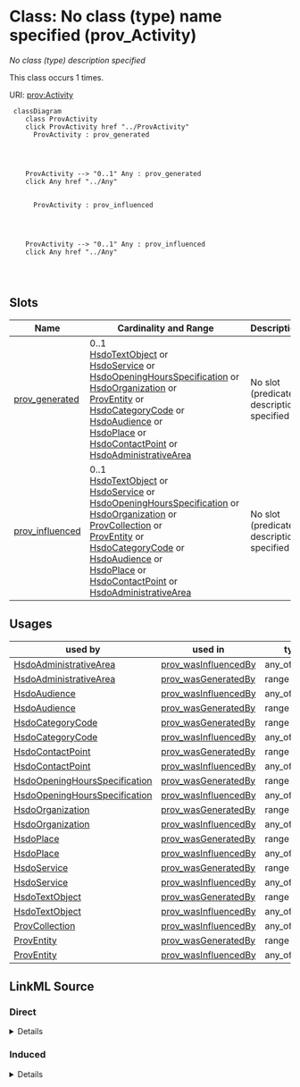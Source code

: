 

# Class: No class (type) name specified (prov_Activity)


_No class (type) description specified_






This class occurs 1 times.


URI: [prov:Activity](http://www.w3.org/ns/prov#Activity)






```mermaid
 classDiagram
    class ProvActivity
    click ProvActivity href "../ProvActivity"
      ProvActivity : prov_generated
        
          
    
    
    ProvActivity --> "0..1" Any : prov_generated
    click Any href "../Any"

        
      ProvActivity : prov_influenced
        
          
    
    
    ProvActivity --> "0..1" Any : prov_influenced
    click Any href "../Any"

        
      
```




<!-- no inheritance hierarchy -->


## Slots

| Name | Cardinality and Range | Description | Inheritance | Occurrences |
| ---  | --- | --- | --- | --- |
| [prov_generated](../slots/prov_generated.md) | 0..1 <br/> [HsdoTextObject](../classes/HsdoTextObject.md)&nbsp;or&nbsp;<br />[HsdoService](../classes/HsdoService.md)&nbsp;or&nbsp;<br />[HsdoOpeningHoursSpecification](../classes/HsdoOpeningHoursSpecification.md)&nbsp;or&nbsp;<br />[HsdoOrganization](../classes/HsdoOrganization.md)&nbsp;or&nbsp;<br />[ProvEntity](../classes/ProvEntity.md)&nbsp;or&nbsp;<br />[HsdoCategoryCode](../classes/HsdoCategoryCode.md)&nbsp;or&nbsp;<br />[HsdoAudience](../classes/HsdoAudience.md)&nbsp;or&nbsp;<br />[HsdoPlace](../classes/HsdoPlace.md)&nbsp;or&nbsp;<br />[HsdoContactPoint](../classes/HsdoContactPoint.md)&nbsp;or&nbsp;<br />[HsdoAdministrativeArea](../classes/HsdoAdministrativeArea.md) | No slot (predicate) description specified <br/>  | direct | 2816 |
| [prov_influenced](../slots/prov_influenced.md) | 0..1 <br/> [HsdoTextObject](../classes/HsdoTextObject.md)&nbsp;or&nbsp;<br />[HsdoService](../classes/HsdoService.md)&nbsp;or&nbsp;<br />[HsdoOpeningHoursSpecification](../classes/HsdoOpeningHoursSpecification.md)&nbsp;or&nbsp;<br />[HsdoOrganization](../classes/HsdoOrganization.md)&nbsp;or&nbsp;<br />[ProvCollection](../classes/ProvCollection.md)&nbsp;or&nbsp;<br />[ProvEntity](../classes/ProvEntity.md)&nbsp;or&nbsp;<br />[HsdoCategoryCode](../classes/HsdoCategoryCode.md)&nbsp;or&nbsp;<br />[HsdoAudience](../classes/HsdoAudience.md)&nbsp;or&nbsp;<br />[HsdoPlace](../classes/HsdoPlace.md)&nbsp;or&nbsp;<br />[HsdoContactPoint](../classes/HsdoContactPoint.md)&nbsp;or&nbsp;<br />[HsdoAdministrativeArea](../classes/HsdoAdministrativeArea.md) | No slot (predicate) description specified <br/>  | direct | 2816 |





## Usages

| used by | used in | type | used |
| ---  | --- | --- | --- |
| [HsdoAdministrativeArea](../classes/HsdoAdministrativeArea.md) | [prov_wasInfluencedBy](../slots/prov_wasInfluencedBy.md) | any_of[range] | [ProvActivity](../classes/ProvActivity.md) |
| [HsdoAdministrativeArea](../classes/HsdoAdministrativeArea.md) | [prov_wasGeneratedBy](../slots/prov_wasGeneratedBy.md) | range | [ProvActivity](../classes/ProvActivity.md) |
| [HsdoAudience](../classes/HsdoAudience.md) | [prov_wasInfluencedBy](../slots/prov_wasInfluencedBy.md) | any_of[range] | [ProvActivity](../classes/ProvActivity.md) |
| [HsdoAudience](../classes/HsdoAudience.md) | [prov_wasGeneratedBy](../slots/prov_wasGeneratedBy.md) | range | [ProvActivity](../classes/ProvActivity.md) |
| [HsdoCategoryCode](../classes/HsdoCategoryCode.md) | [prov_wasGeneratedBy](../slots/prov_wasGeneratedBy.md) | range | [ProvActivity](../classes/ProvActivity.md) |
| [HsdoCategoryCode](../classes/HsdoCategoryCode.md) | [prov_wasInfluencedBy](../slots/prov_wasInfluencedBy.md) | any_of[range] | [ProvActivity](../classes/ProvActivity.md) |
| [HsdoContactPoint](../classes/HsdoContactPoint.md) | [prov_wasGeneratedBy](../slots/prov_wasGeneratedBy.md) | range | [ProvActivity](../classes/ProvActivity.md) |
| [HsdoContactPoint](../classes/HsdoContactPoint.md) | [prov_wasInfluencedBy](../slots/prov_wasInfluencedBy.md) | any_of[range] | [ProvActivity](../classes/ProvActivity.md) |
| [HsdoOpeningHoursSpecification](../classes/HsdoOpeningHoursSpecification.md) | [prov_wasGeneratedBy](../slots/prov_wasGeneratedBy.md) | range | [ProvActivity](../classes/ProvActivity.md) |
| [HsdoOpeningHoursSpecification](../classes/HsdoOpeningHoursSpecification.md) | [prov_wasInfluencedBy](../slots/prov_wasInfluencedBy.md) | any_of[range] | [ProvActivity](../classes/ProvActivity.md) |
| [HsdoOrganization](../classes/HsdoOrganization.md) | [prov_wasGeneratedBy](../slots/prov_wasGeneratedBy.md) | range | [ProvActivity](../classes/ProvActivity.md) |
| [HsdoOrganization](../classes/HsdoOrganization.md) | [prov_wasInfluencedBy](../slots/prov_wasInfluencedBy.md) | any_of[range] | [ProvActivity](../classes/ProvActivity.md) |
| [HsdoPlace](../classes/HsdoPlace.md) | [prov_wasGeneratedBy](../slots/prov_wasGeneratedBy.md) | range | [ProvActivity](../classes/ProvActivity.md) |
| [HsdoPlace](../classes/HsdoPlace.md) | [prov_wasInfluencedBy](../slots/prov_wasInfluencedBy.md) | any_of[range] | [ProvActivity](../classes/ProvActivity.md) |
| [HsdoService](../classes/HsdoService.md) | [prov_wasGeneratedBy](../slots/prov_wasGeneratedBy.md) | range | [ProvActivity](../classes/ProvActivity.md) |
| [HsdoService](../classes/HsdoService.md) | [prov_wasInfluencedBy](../slots/prov_wasInfluencedBy.md) | any_of[range] | [ProvActivity](../classes/ProvActivity.md) |
| [HsdoTextObject](../classes/HsdoTextObject.md) | [prov_wasGeneratedBy](../slots/prov_wasGeneratedBy.md) | range | [ProvActivity](../classes/ProvActivity.md) |
| [HsdoTextObject](../classes/HsdoTextObject.md) | [prov_wasInfluencedBy](../slots/prov_wasInfluencedBy.md) | any_of[range] | [ProvActivity](../classes/ProvActivity.md) |
| [ProvCollection](../classes/ProvCollection.md) | [prov_wasInfluencedBy](../slots/prov_wasInfluencedBy.md) | any_of[range] | [ProvActivity](../classes/ProvActivity.md) |
| [ProvEntity](../classes/ProvEntity.md) | [prov_wasGeneratedBy](../slots/prov_wasGeneratedBy.md) | range | [ProvActivity](../classes/ProvActivity.md) |
| [ProvEntity](../classes/ProvEntity.md) | [prov_wasInfluencedBy](../slots/prov_wasInfluencedBy.md) | any_of[range] | [ProvActivity](../classes/ProvActivity.md) |











## LinkML Source

<!-- TODO: investigate https://stackoverflow.com/questions/37606292/how-to-create-tabbed-code-blocks-in-mkdocs-or-sphinx -->

### Direct

<details>

```yaml
name: prov_Activity
conforms_to: No schema conformance document specified
annotations:
  count:
    tag: count
    value: 1
description: No class (type) description specified
title: No class (type) name specified
from_schema: dream-kg
rank: 1000
slots:
- prov_generated
- prov_influenced
slot_usage:
  prov_generated:
    name: prov_generated
    annotations:
      hsdo_AdministrativeArea:
        tag: hsdo_AdministrativeArea
        value: 39
      hsdo_Audience:
        tag: hsdo_Audience
        value: 81
      hsdo_CategoryCode:
        tag: hsdo_CategoryCode
        value: 157
      hsdo_ContactPoint:
        tag: hsdo_ContactPoint
        value: 87
      hsdo_OpeningHoursSpecification:
        tag: hsdo_OpeningHoursSpecification
        value: 609
      hsdo_Organization:
        tag: hsdo_Organization
        value: 87
      hsdo_Place:
        tag: hsdo_Place
        value: 87
      hsdo_Service:
        tag: hsdo_Service
        value: 87
      hsdo_TextObject:
        tag: hsdo_TextObject
        value: 87
      prov_Entity:
        tag: prov_Entity
        value: 1495
  prov_influenced:
    name: prov_influenced
    annotations:
      hsdo_AdministrativeArea:
        tag: hsdo_AdministrativeArea
        value: 39
      hsdo_Audience:
        tag: hsdo_Audience
        value: 81
      hsdo_CategoryCode:
        tag: hsdo_CategoryCode
        value: 157
      hsdo_ContactPoint:
        tag: hsdo_ContactPoint
        value: 87
      hsdo_OpeningHoursSpecification:
        tag: hsdo_OpeningHoursSpecification
        value: 609
      hsdo_Organization:
        tag: hsdo_Organization
        value: 87
      hsdo_Place:
        tag: hsdo_Place
        value: 87
      hsdo_Service:
        tag: hsdo_Service
        value: 87
      hsdo_TextObject:
        tag: hsdo_TextObject
        value: 87
      prov_Entity:
        tag: prov_Entity
        value: 1495
class_uri: prov:Activity

```
</details>

### Induced

<details>

```yaml
name: prov_Activity
conforms_to: No schema conformance document specified
annotations:
  count:
    tag: count
    value: 1
description: No class (type) description specified
title: No class (type) name specified
from_schema: dream-kg
rank: 1000
slot_usage:
  prov_generated:
    name: prov_generated
    annotations:
      hsdo_AdministrativeArea:
        tag: hsdo_AdministrativeArea
        value: 39
      hsdo_Audience:
        tag: hsdo_Audience
        value: 81
      hsdo_CategoryCode:
        tag: hsdo_CategoryCode
        value: 157
      hsdo_ContactPoint:
        tag: hsdo_ContactPoint
        value: 87
      hsdo_OpeningHoursSpecification:
        tag: hsdo_OpeningHoursSpecification
        value: 609
      hsdo_Organization:
        tag: hsdo_Organization
        value: 87
      hsdo_Place:
        tag: hsdo_Place
        value: 87
      hsdo_Service:
        tag: hsdo_Service
        value: 87
      hsdo_TextObject:
        tag: hsdo_TextObject
        value: 87
      prov_Entity:
        tag: prov_Entity
        value: 1495
  prov_influenced:
    name: prov_influenced
    annotations:
      hsdo_AdministrativeArea:
        tag: hsdo_AdministrativeArea
        value: 39
      hsdo_Audience:
        tag: hsdo_Audience
        value: 81
      hsdo_CategoryCode:
        tag: hsdo_CategoryCode
        value: 157
      hsdo_ContactPoint:
        tag: hsdo_ContactPoint
        value: 87
      hsdo_OpeningHoursSpecification:
        tag: hsdo_OpeningHoursSpecification
        value: 609
      hsdo_Organization:
        tag: hsdo_Organization
        value: 87
      hsdo_Place:
        tag: hsdo_Place
        value: 87
      hsdo_Service:
        tag: hsdo_Service
        value: 87
      hsdo_TextObject:
        tag: hsdo_TextObject
        value: 87
      prov_Entity:
        tag: prov_Entity
        value: 1495
attributes:
  prov_generated:
    name: prov_generated
    annotations:
      hsdo_AdministrativeArea:
        tag: hsdo_AdministrativeArea
        value: 39
      hsdo_Audience:
        tag: hsdo_Audience
        value: 81
      hsdo_CategoryCode:
        tag: hsdo_CategoryCode
        value: 157
      hsdo_ContactPoint:
        tag: hsdo_ContactPoint
        value: 87
      hsdo_OpeningHoursSpecification:
        tag: hsdo_OpeningHoursSpecification
        value: 609
      hsdo_Organization:
        tag: hsdo_Organization
        value: 87
      hsdo_Place:
        tag: hsdo_Place
        value: 87
      hsdo_Service:
        tag: hsdo_Service
        value: 87
      hsdo_TextObject:
        tag: hsdo_TextObject
        value: 87
      prov_Entity:
        tag: prov_Entity
        value: 1495
    description: No slot (predicate) description specified
    examples:
    - object:
        example_object: dreamkg:category/audience/AbuseOrNeglectSurvivors
        example_object_type: prov_Entity
        example_predicate: prov:generated
        example_subject: dreamkg:process/run/ontop-CM
        example_subject_type: prov_Activity
    - object:
        example_object: dreamkg:category/audience/AbuseOrNeglectSurvivors
        example_object_type: hsdo_Audience
        example_predicate: prov:generated
        example_subject: dreamkg:process/run/ontop-CM
        example_subject_type: prov_Activity
    - object:
        example_object: dreamkg:category/availability/Available
        example_object_type: hsdo_CategoryCode
        example_predicate: prov:generated
        example_subject: dreamkg:process/run/ontop-CM
        example_subject_type: prov_Activity
    - object:
        example_object: dreamkg:service/4542572480692224
        example_object_type: hsdo_Service
        example_predicate: prov:generated
        example_subject: dreamkg:process/run/ontop-CM
        example_subject_type: prov_Activity
    - object:
        example_object: dreamkg:service/desc/4542572480692224
        example_object_type: hsdo_TextObject
        example_predicate: prov:generated
        example_subject: dreamkg:process/run/ontop-CM
        example_subject_type: prov_Activity
    - object:
        example_object: dreamkg:service/hours/friday/4542572480692224
        example_object_type: hsdo_OpeningHoursSpecification
        example_predicate: prov:generated
        example_subject: dreamkg:process/run/ontop-CM
        example_subject_type: prov_Activity
    - object:
        example_object: dreamkg:service/location/4542572480692224
        example_object_type: hsdo_Place
        example_predicate: prov:generated
        example_subject: dreamkg:process/run/ontop-CM
        example_subject_type: prov_Activity
    - object:
        example_object: dreamkg:service/phone/4542572480692224
        example_object_type: hsdo_ContactPoint
        example_predicate: prov:generated
        example_subject: dreamkg:process/run/ontop-CM
        example_subject_type: prov_Activity
    - object:
        example_object: dreamkg:service/provider/4542572480692224
        example_object_type: hsdo_Organization
        example_predicate: prov:generated
        example_subject: dreamkg:process/run/ontop-CM
        example_subject_type: prov_Activity
    - object:
        example_object: dreamkg:zip/17602
        example_object_type: hsdo_AdministrativeArea
        example_predicate: prov:generated
        example_subject: dreamkg:process/run/ontop-CM
        example_subject_type: prov_Activity
    from_schema: dream-kg
    rank: 1000
    slot_uri: prov:generated
    alias: prov_generated
    owner: prov_Activity
    domain_of:
    - prov_Activity
    range: Any
    any_of:
    - range: hsdo_TextObject
    - range: hsdo_Service
    - range: hsdo_OpeningHoursSpecification
    - range: hsdo_Organization
    - range: prov_Entity
    - range: hsdo_CategoryCode
    - range: hsdo_Audience
    - range: hsdo_Place
    - range: hsdo_ContactPoint
    - range: hsdo_AdministrativeArea
  prov_influenced:
    name: prov_influenced
    annotations:
      hsdo_AdministrativeArea:
        tag: hsdo_AdministrativeArea
        value: 39
      hsdo_Audience:
        tag: hsdo_Audience
        value: 81
      hsdo_CategoryCode:
        tag: hsdo_CategoryCode
        value: 157
      hsdo_ContactPoint:
        tag: hsdo_ContactPoint
        value: 87
      hsdo_OpeningHoursSpecification:
        tag: hsdo_OpeningHoursSpecification
        value: 609
      hsdo_Organization:
        tag: hsdo_Organization
        value: 87
      hsdo_Place:
        tag: hsdo_Place
        value: 87
      hsdo_Service:
        tag: hsdo_Service
        value: 87
      hsdo_TextObject:
        tag: hsdo_TextObject
        value: 87
      prov_Entity:
        tag: prov_Entity
        value: 1495
    description: No slot (predicate) description specified
    examples:
    - object:
        example_object: dreamkg:category/audience/AbuseOrNeglectSurvivors
        example_object_type: prov_Entity
        example_predicate: prov:influenced
        example_subject: dreamkg:data/sql
        example_subject_type: prov_Entity
    - object:
        example_object: dreamkg:category/audience/AbuseOrNeglectSurvivors
        example_object_type: hsdo_Audience
        example_predicate: prov:influenced
        example_subject: dreamkg:data/sql
        example_subject_type: prov_Entity
    - object:
        example_object: dreamkg:category/availability/Available
        example_object_type: hsdo_CategoryCode
        example_predicate: prov:influenced
        example_subject: dreamkg:data/sql
        example_subject_type: prov_Entity
    - object:
        example_object: dreamkg:service/4542572480692224
        example_object_type: hsdo_Service
        example_predicate: prov:influenced
        example_subject: dreamkg:data/sql
        example_subject_type: prov_Entity
    - object:
        example_object: dreamkg:service/desc/4542572480692224
        example_object_type: hsdo_TextObject
        example_predicate: prov:influenced
        example_subject: dreamkg:data/sql
        example_subject_type: prov_Entity
    - object:
        example_object: dreamkg:service/hours/friday/4542572480692224
        example_object_type: hsdo_OpeningHoursSpecification
        example_predicate: prov:influenced
        example_subject: dreamkg:data/sql
        example_subject_type: prov_Entity
    - object:
        example_object: dreamkg:service/location/4542572480692224
        example_object_type: hsdo_Place
        example_predicate: prov:influenced
        example_subject: dreamkg:data/sql
        example_subject_type: prov_Entity
    - object:
        example_object: dreamkg:service/phone/4542572480692224
        example_object_type: hsdo_ContactPoint
        example_predicate: prov:influenced
        example_subject: dreamkg:data/sql
        example_subject_type: prov_Entity
    - object:
        example_object: dreamkg:service/provider/4542572480692224
        example_object_type: hsdo_Organization
        example_predicate: prov:influenced
        example_subject: dreamkg:data/sql
        example_subject_type: prov_Entity
    - object:
        example_object: dreamkg:zip/17602
        example_object_type: hsdo_AdministrativeArea
        example_predicate: prov:influenced
        example_subject: dreamkg:data/sql
        example_subject_type: prov_Entity
    - object:
        example_object: dreamkg:zip/19320
        example_object_type: prov_Entity
        example_predicate: prov:influenced
        example_subject: dreamkg:file/AuntBertha/UpToDateVersions/Final_Temporary_Shelter_20240109.csv
        example_subject_type: None
    - object:
        example_object: dreamkg:category/audience/YoungAdults
        example_object_type: hsdo_Audience
        example_predicate: prov:influenced
        example_subject: dreamkg:file/AuntBertha/UpToDateVersions/Final_Temporary_Shelter_20240109.csv
        example_subject_type: None
    - object:
        example_object: dreamkg:category/service/other/WeatherRelief
        example_object_type: hsdo_CategoryCode
        example_predicate: prov:influenced
        example_subject: dreamkg:file/AuntBertha/UpToDateVersions/Final_Temporary_Shelter_20240109.csv
        example_subject_type: None
    - object:
        example_object: dreamkg:zip/19320
        example_object_type: hsdo_AdministrativeArea
        example_predicate: prov:influenced
        example_subject: dreamkg:file/AuntBertha/UpToDateVersions/Final_Temporary_Shelter_20240109.csv
        example_subject_type: None
    - object:
        example_object: dreamkg:category/audience/AbuseOrNeglectSurvivors
        example_object_type: prov_Entity
        example_predicate: prov:influenced
        example_subject: dreamkg:process/run/ontop-CM
        example_subject_type: prov_Activity
    - object:
        example_object: dreamkg:category/audience/AbuseOrNeglectSurvivors
        example_object_type: hsdo_Audience
        example_predicate: prov:influenced
        example_subject: dreamkg:process/run/ontop-CM
        example_subject_type: prov_Activity
    - object:
        example_object: dreamkg:category/availability/Available
        example_object_type: hsdo_CategoryCode
        example_predicate: prov:influenced
        example_subject: dreamkg:process/run/ontop-CM
        example_subject_type: prov_Activity
    - object:
        example_object: dreamkg:service/4542572480692224
        example_object_type: hsdo_Service
        example_predicate: prov:influenced
        example_subject: dreamkg:process/run/ontop-CM
        example_subject_type: prov_Activity
    - object:
        example_object: dreamkg:service/desc/4542572480692224
        example_object_type: hsdo_TextObject
        example_predicate: prov:influenced
        example_subject: dreamkg:process/run/ontop-CM
        example_subject_type: prov_Activity
    - object:
        example_object: dreamkg:service/hours/friday/4542572480692224
        example_object_type: hsdo_OpeningHoursSpecification
        example_predicate: prov:influenced
        example_subject: dreamkg:process/run/ontop-CM
        example_subject_type: prov_Activity
    - object:
        example_object: dreamkg:service/location/4542572480692224
        example_object_type: hsdo_Place
        example_predicate: prov:influenced
        example_subject: dreamkg:process/run/ontop-CM
        example_subject_type: prov_Activity
    - object:
        example_object: dreamkg:service/phone/4542572480692224
        example_object_type: hsdo_ContactPoint
        example_predicate: prov:influenced
        example_subject: dreamkg:process/run/ontop-CM
        example_subject_type: prov_Activity
    - object:
        example_object: dreamkg:service/provider/4542572480692224
        example_object_type: hsdo_Organization
        example_predicate: prov:influenced
        example_subject: dreamkg:process/run/ontop-CM
        example_subject_type: prov_Activity
    - object:
        example_object: dreamkg:zip/17602
        example_object_type: hsdo_AdministrativeArea
        example_predicate: prov:influenced
        example_subject: dreamkg:process/run/ontop-CM
        example_subject_type: prov_Activity
    - object:
        example_object: dreamkg:file/kg.ttl
        example_object_type: prov_Collection
        example_predicate: prov:influenced
        example_subject: dreamkg:service/4542572480692224
        example_subject_type: hsdo_Service
    - object:
        example_object: dreamkg:file/kg.ttl
        example_object_type: prov_Entity
        example_predicate: prov:influenced
        example_subject: dreamkg:service/4542572480692224
        example_subject_type: hsdo_Service
    - object:
        example_object: dreamkg:file/kg.ttl
        example_object_type: prov_Collection
        example_predicate: prov:influenced
        example_subject: dreamkg:service/4542572480692224
        example_subject_type: prov_Entity
    - object:
        example_object: dreamkg:file/kg.ttl
        example_object_type: prov_Collection
        example_predicate: prov:influenced
        example_subject: dreamkg:service/desc/4542572480692224
        example_subject_type: hsdo_TextObject
    - object:
        example_object: dreamkg:file/kg.ttl
        example_object_type: prov_Entity
        example_predicate: prov:influenced
        example_subject: dreamkg:service/desc/4542572480692224
        example_subject_type: hsdo_TextObject
    - object:
        example_object: dreamkg:file/kg.ttl
        example_object_type: prov_Collection
        example_predicate: prov:influenced
        example_subject: dreamkg:service/hours/friday/4542572480692224
        example_subject_type: hsdo_OpeningHoursSpecification
    - object:
        example_object: dreamkg:file/kg.ttl
        example_object_type: prov_Entity
        example_predicate: prov:influenced
        example_subject: dreamkg:service/hours/friday/4542572480692224
        example_subject_type: hsdo_OpeningHoursSpecification
    - object:
        example_object: dreamkg:file/kg.ttl
        example_object_type: prov_Collection
        example_predicate: prov:influenced
        example_subject: dreamkg:service/location/4542572480692224
        example_subject_type: hsdo_Place
    - object:
        example_object: dreamkg:file/kg.ttl
        example_object_type: prov_Entity
        example_predicate: prov:influenced
        example_subject: dreamkg:service/location/4542572480692224
        example_subject_type: hsdo_Place
    - object:
        example_object: dreamkg:file/kg.ttl
        example_object_type: prov_Collection
        example_predicate: prov:influenced
        example_subject: dreamkg:service/phone/4542572480692224
        example_subject_type: hsdo_ContactPoint
    - object:
        example_object: dreamkg:file/kg.ttl
        example_object_type: prov_Entity
        example_predicate: prov:influenced
        example_subject: dreamkg:service/phone/4542572480692224
        example_subject_type: hsdo_ContactPoint
    - object:
        example_object: dreamkg:file/kg.ttl
        example_object_type: prov_Collection
        example_predicate: prov:influenced
        example_subject: dreamkg:service/provider/4542572480692224
        example_subject_type: hsdo_Organization
    - object:
        example_object: dreamkg:file/kg.ttl
        example_object_type: prov_Entity
        example_predicate: prov:influenced
        example_subject: dreamkg:service/provider/4542572480692224
        example_subject_type: hsdo_Organization
    - object:
        example_object: dreamkg:outside/ab
        example_object_type: prov_Collection
        example_predicate: prov:influenced
        example_subject: https://www.auntbertha.com//achievement-through-counseling-and-treatment-%2528act-1%2529--philadelphia-pa--opioid-treatment-program-%2528otp%2529/5792020391002112
        example_subject_type: hsdo_WebPage
    - object:
        example_object: dreamkg:outside/ab
        example_object_type: prov_Entity
        example_predicate: prov:influenced
        example_subject: https://www.auntbertha.com//achievement-through-counseling-and-treatment-%2528act-1%2529--philadelphia-pa--opioid-treatment-program-%2528otp%2529/5792020391002112
        example_subject_type: hsdo_WebPage
    - object:
        example_object: dreamkg:service/5792020391002112
        example_object_type: hsdo_Service
        example_predicate: prov:influenced
        example_subject: https://www.auntbertha.com//achievement-through-counseling-and-treatment-%2528act-1%2529--philadelphia-pa--opioid-treatment-program-%2528otp%2529/5792020391002112
        example_subject_type: hsdo_WebPage
    - object:
        example_object: dreamkg:service/desc/5792020391002112
        example_object_type: hsdo_TextObject
        example_predicate: prov:influenced
        example_subject: https://www.auntbertha.com//achievement-through-counseling-and-treatment-%2528act-1%2529--philadelphia-pa--opioid-treatment-program-%2528otp%2529/5792020391002112
        example_subject_type: hsdo_WebPage
    - object:
        example_object: dreamkg:service/hours/friday/5792020391002112
        example_object_type: hsdo_OpeningHoursSpecification
        example_predicate: prov:influenced
        example_subject: https://www.auntbertha.com//achievement-through-counseling-and-treatment-%2528act-1%2529--philadelphia-pa--opioid-treatment-program-%2528otp%2529/5792020391002112
        example_subject_type: hsdo_WebPage
    - object:
        example_object: dreamkg:service/location/5792020391002112
        example_object_type: hsdo_Place
        example_predicate: prov:influenced
        example_subject: https://www.auntbertha.com//achievement-through-counseling-and-treatment-%2528act-1%2529--philadelphia-pa--opioid-treatment-program-%2528otp%2529/5792020391002112
        example_subject_type: hsdo_WebPage
    - object:
        example_object: dreamkg:service/phone/5792020391002112
        example_object_type: hsdo_ContactPoint
        example_predicate: prov:influenced
        example_subject: https://www.auntbertha.com//achievement-through-counseling-and-treatment-%2528act-1%2529--philadelphia-pa--opioid-treatment-program-%2528otp%2529/5792020391002112
        example_subject_type: hsdo_WebPage
    - object:
        example_object: dreamkg:service/provider/5792020391002112
        example_object_type: hsdo_Organization
        example_predicate: prov:influenced
        example_subject: https://www.auntbertha.com//achievement-through-counseling-and-treatment-%2528act-1%2529--philadelphia-pa--opioid-treatment-program-%2528otp%2529/5792020391002112
        example_subject_type: hsdo_WebPage
    from_schema: dream-kg
    rank: 1000
    slot_uri: prov:influenced
    alias: prov_influenced
    owner: prov_Activity
    domain_of:
    - hsdo_ContactPoint
    - hsdo_OpeningHoursSpecification
    - hsdo_Organization
    - hsdo_Place
    - hsdo_Service
    - hsdo_TextObject
    - hsdo_WebPage
    - prov_Activity
    - prov_Entity
    range: Any
    any_of:
    - range: hsdo_TextObject
    - range: hsdo_Service
    - range: hsdo_OpeningHoursSpecification
    - range: hsdo_Organization
    - range: prov_Collection
    - range: prov_Entity
    - range: hsdo_CategoryCode
    - range: hsdo_Audience
    - range: hsdo_Place
    - range: hsdo_ContactPoint
    - range: hsdo_AdministrativeArea
class_uri: prov:Activity

```
</details>